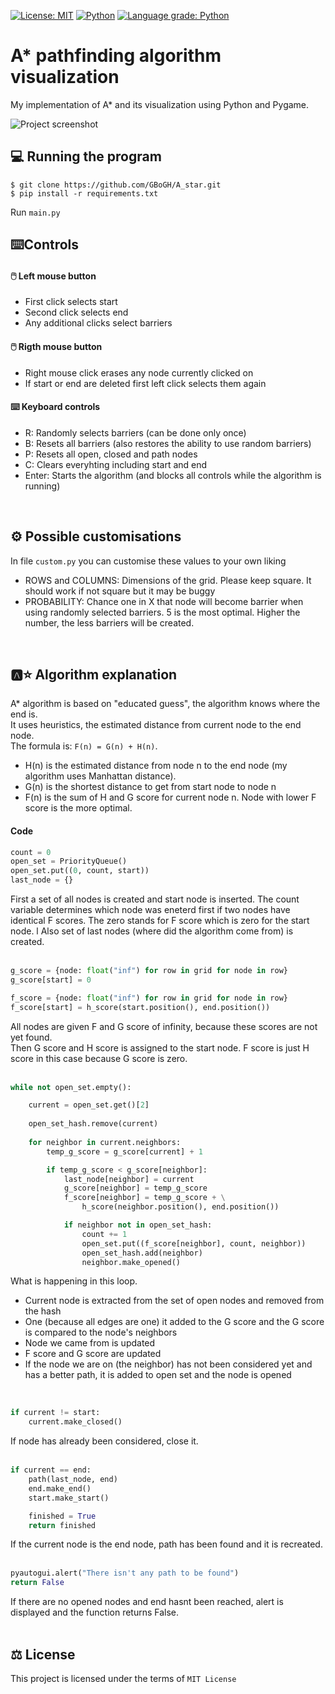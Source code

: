 [![License: MIT](https://img.shields.io/badge/License-MIT-blue.svg)](https://opensource.org/licenses/MIT)  [![Python](https://img.shields.io/badge/Python-3.9.0-yellow)](https://www.python.org/)  [![Language grade: Python](https://img.shields.io/lgtm/grade/python/g/GBoGH/A_star.svg?logo=lgtm&logoWidth=18)](https://lgtm.com/projects/g/GBoGH/A_star/context:python)
# A* pathfinding algorithm visualization
My implementation of A* and its visualization using Python and Pygame.

![Project screenshot](https://user-images.githubusercontent.com/44493112/113470241-5b02b580-9454-11eb-9803-41a95cad7d75.png)
<br>

## :computer: Running the program
```
$ git clone https://github.com/GBoGH/A_star.git
$ pip install -r requirements.txt
```
Run ```main.py```
<br>

## :keyboard:Controls
#### 🖱️ Left mouse button
- First click selects start
- Second click selects end
- Any additional clicks select barriers

#### 🖱️ Rigth mouse button
- Right mouse click erases any node currently clicked on
- If start or end are deleted first left click selects them again

#### ⌨️ Keyboard controls
- R: Randomly selects barriers (can be done only once)
- B: Resets all barriers (also restores the ability to use random barriers)
- P: Resets all open, closed and path nodes
- C: Clears everyhting including start and end
- Enter: Starts the algorithm (and blocks all controls while the algorithm is running)
<br>

## ⚙️ Possible customisations
In file ```custom.py``` you can customise these values to your own liking
- ROWS and COLUMNS: Dimensions of the grid. Please keep square. It should work if not square but it may be buggy
- PROBABILITY: Chance one in X that node will become barrier when using randomly selected barriers. 5 is the most optimal. Higher the number, the less barriers will be created.
<br>

## :a:⭐ Algorithm explanation
A* algorithm is based on "educated guess", the algorithm knows where the end is.  
It uses heuristics, the estimated distance from current node to the end node.  
The formula is: ```F(n) = G(n) + H(n)```.  
- H(n) is the estimated distance from node n to the end node (my algorithm uses Manhattan distance).
- G(n) is the shortest distance to get from start node to node n
- F(n) is the sum of H and G score for current node n. Node with lower F score is the more optimal.


#### Code
```python
count = 0
open_set = PriorityQueue()
open_set.put((0, count, start))
last_node = {}
```
First a set of all nodes is created and start node is inserted. The count variable determines which node was eneterd first if two nodes have identical F scores. The zero stands for F score which is zero for the start node.  l
Also set of last nodes (where did the algorithm come from) is created.  
<br>

```python
g_score = {node: float("inf") for row in grid for node in row}
g_score[start] = 0

f_score = {node: float("inf") for row in grid for node in row}
f_score[start] = h_score(start.position(), end.position())
```
All nodes are given F and G score of infinity, because these scores are not yet found.  
Then G score and H score is assigned to the start node. F score is just H score in this case because G score is zero.  
<br>

```python
while not open_set.empty():

    current = open_set.get()[2]
    
    open_set_hash.remove(current)
    
    for neighbor in current.neighbors:
        temp_g_score = g_score[current] + 1

        if temp_g_score < g_score[neighbor]:
            last_node[neighbor] = current
            g_score[neighbor] = temp_g_score
            f_score[neighbor] = temp_g_score + \
                h_score(neighbor.position(), end.position())

            if neighbor not in open_set_hash:
                count += 1
                open_set.put((f_score[neighbor], count, neighbor))
                open_set_hash.add(neighbor)
                neighbor.make_opened()
```
What is happening in this loop.
- Current node is extracted from the set of open nodes and removed from the hash
- One (because all edges are one) it added to the G score and the G score is compared to the node's neighbors
- Node we came from is updated
- F score and G score are updated
- If the node we are on (the neighbor) has not been considered yet and has a better path, it is added to open set and the node is opened  
<br>

```python
if current != start:
    current.make_closed()
```  
If node has already been considered, close it.  
<br>

```python
if current == end:
    path(last_node, end)
    end.make_end()
    start.make_start()

    finished = True
    return finished
```
If the current node is the end node, path has been found and it is recreated.  
<br>

```python
pyautogui.alert("There isn't any path to be found")
return False
```
If there are no opened nodes and end hasnt been reached, alert is displayed and the function returns False.  
<br>


## ⚖️ License
This project is licensed under the terms of ```MIT License```
